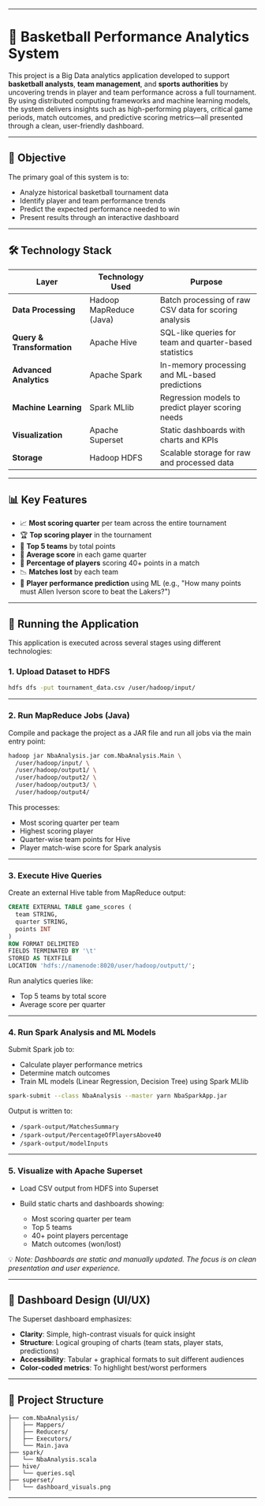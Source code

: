 
---

# 🏀 Basketball Performance Analytics System

This project is a Big Data analytics application developed to support **basketball analysts**, **team management**, and **sports authorities** by uncovering trends in player and team performance across a full tournament. By using distributed computing frameworks and machine learning models, the system delivers insights such as high-performing players, critical game periods, match outcomes, and predictive scoring metrics—all presented through a clean, user-friendly dashboard.

---

## 🎯 Objective

The primary goal of this system is to:

* Analyze historical basketball tournament data
* Identify player and team performance trends
* Predict the expected performance needed to win
* Present results through an interactive dashboard

---

## 🛠️ Technology Stack

| Layer                      | Technology Used         | Purpose                                                |
| -------------------------- | ----------------------- | ------------------------------------------------------ |
| **Data Processing**        | Hadoop MapReduce (Java) | Batch processing of raw CSV data for scoring analysis  |
| **Query & Transformation** | Apache Hive             | SQL-like queries for team and quarter-based statistics |
| **Advanced Analytics**     | Apache Spark            | In-memory processing and ML-based predictions          |
| **Machine Learning**       | Spark MLlib             | Regression models to predict player scoring needs      |
| **Visualization**          | Apache Superset         | Static dashboards with charts and KPIs                 |
| **Storage**                | Hadoop HDFS             | Scalable storage for raw and processed data            |

---

## 📊 Key Features

* 📈 **Most scoring quarter** per team across the entire tournament
* 🏆 **Top scoring player** in the tournament
* 🥇 **Top 5 teams** by total points
* 🧮 **Average score** in each game quarter
* 🔢 **Percentage of players** scoring 40+ points in a match
* 📉 **Matches lost** by each team
* 🔮 **Player performance prediction** using ML (e.g., "How many points must Allen Iverson score to beat the Lakers?")

---

## 🚀 Running the Application

This application is executed across several stages using different technologies:

### 1. **Upload Dataset to HDFS**

```bash
hdfs dfs -put tournament_data.csv /user/hadoop/input/
```

---

### 2. **Run MapReduce Jobs (Java)**

Compile and package the project as a JAR file and run all jobs via the main entry point:

```bash
hadoop jar NbaAnalysis.jar com.NbaAnalysis.Main \
  /user/hadoop/input/ \
  /user/hadoop/output1/ \
  /user/hadoop/output2/ \
  /user/hadoop/output3/ \
  /user/hadoop/output4/
```

This processes:

* Most scoring quarter per team
* Highest scoring player
* Quarter-wise team points for Hive
* Player match-wise score for Spark analysis

---

### 3. **Execute Hive Queries**

Create an external Hive table from MapReduce output:

```sql
CREATE EXTERNAL TABLE game_scores (
  team STRING,
  quarter STRING,
  points INT
)
ROW FORMAT DELIMITED
FIELDS TERMINATED BY '\t'
STORED AS TEXTFILE
LOCATION 'hdfs://namenode:8020/user/hadoop/outputt/';
```

Run analytics queries like:

* Top 5 teams by total score
* Average score per quarter

---

### 4. **Run Spark Analysis and ML Models**

Submit Spark job to:

* Calculate player performance metrics
* Determine match outcomes
* Train ML models (Linear Regression, Decision Tree) using Spark MLlib

```bash
spark-submit --class NbaAnalysis --master yarn NbaSparkApp.jar
```

Output is written to:

* `/spark-output/MatchesSummary`
* `/spark-output/PercentageOfPlayersAbove40`
* `/spark-output/modelInputs`

---

### 5. **Visualize with Apache Superset**

* Load CSV output from HDFS into Superset
* Build static charts and dashboards showing:

  * Most scoring quarter per team
  * Top 5 teams
  * 40+ point players percentage
  * Match outcomes (won/lost)

💡 *Note: Dashboards are static and manually updated. The focus is on clean presentation and user experience.*

---

## 🎨 Dashboard Design (UI/UX)

The Superset dashboard emphasizes:

* **Clarity**: Simple, high-contrast visuals for quick insight
* **Structure**: Logical grouping of charts (team stats, player stats, predictions)
* **Accessibility**: Tabular + graphical formats to suit different audiences
* **Color-coded metrics**: To highlight best/worst performers

---

## 📂 Project Structure

```
├── com.NbaAnalysis/
│   ├── Mappers/
│   ├── Reducers/
│   ├── Executors/
│   └── Main.java
├── spark/
│   └── NbaAnalysis.scala
├── hive/
│   └── queries.sql
├── superset/
│   └── dashboard_visuals.png
```
---

